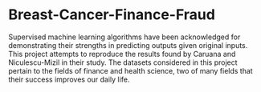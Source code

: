 # Breast-Cancer-Finance-Fraud
 Supervised machine learning algorithms have been
acknowledged for demonstrating their strengths in predicting
outputs given original inputs. This project attempts to reproduce
the results found by Caruana and Niculescu-Mizil in their
study. The datasets considered in this project pertain to the
fields of finance and health science, two of many fields that
their success improves our daily life.
